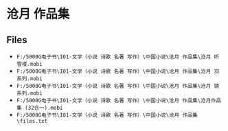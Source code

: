 # 沧月 作品集

## Files

- `F:/5000G电子书\I01-文学（小说 诗歌 名著 写作）\中国小说\沧月 作品集\沧月 听雪楼.mobi`
- `F:/5000G电子书\I01-文学（小说 诗歌 名著 写作）\中国小说\沧月 作品集\沧月 羽系列.mobi`
- `F:/5000G电子书\I01-文学（小说 诗歌 名著 写作）\中国小说\沧月 作品集\沧月 镜系列.mobi`
- `F:/5000G电子书\I01-文学（小说 诗歌 名著 写作）\中国小说\沧月 作品集\沧月作品集 (32合一).mobi`
- `F:/5000G电子书\I01-文学（小说 诗歌 名著 写作）\中国小说\沧月 作品集\files.txt`

